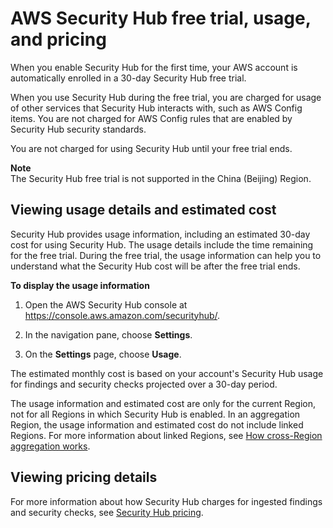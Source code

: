 # AWS Security Hub free trial, usage, and pricing<a name="securityhub-free-trial"></a>

When you enable Security Hub for the first time, your AWS account is automatically enrolled in a 30\-day Security Hub free trial\.

When you use Security Hub during the free trial, you are charged for usage of other services that Security Hub interacts with, such as AWS Config items\. You are not charged for AWS Config rules that are enabled by Security Hub security standards\.

You are not charged for using Security Hub until your free trial ends\.

**Note**  
The Security Hub free trial is not supported in the China \(Beijing\) Region\.

## Viewing usage details and estimated cost<a name="usage-details"></a>

 Security Hub provides usage information, including an estimated 30\-day cost for using Security Hub\. The usage details include the time remaining for the free trial\. During the free trial, the usage information can help you to understand what the Security Hub cost will be after the free trial ends\.

**To display the usage information**

1. Open the AWS Security Hub console at [https://console\.aws\.amazon\.com/securityhub/](https://console.aws.amazon.com/securityhub/)\.

1. In the navigation pane, choose **Settings**\.

1. On the **Settings** page, choose **Usage**\.

The estimated monthly cost is based on your account's Security Hub usage for findings and security checks projected over a 30\-day period\.

The usage information and estimated cost are only for the current Region, not for all Regions in which Security Hub is enabled\. In an aggregation Region, the usage information and estimated cost do not include linked Regions\. For more information about linked Regions, see [How cross\-Region aggregation works](finding-aggregation-overview.md)\.

## Viewing pricing details<a name="pricing-details"></a>

For more information about how Security Hub charges for ingested findings and security checks, see [Security Hub pricing](http://aws.amazon.com/security-hub/pricing/)\.